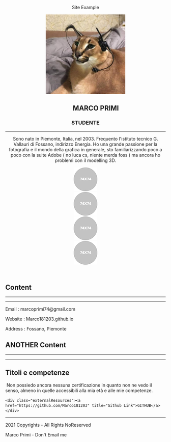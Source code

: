 <!doctype html>
<html>
<head>
<meta charset="utf-8">
<meta name="viewport" content="width=device-width, initial-scale=1">
<title>About Page template By Adobe Dreamweaver CC</title>
<link href="AboutPageAssets/styles/aboutPageStyle.css" rel="stylesheet" type="text/css">

<!--The following script tag downloads a font from the Adobe Edge Web Fonts server for use within the web page. We recommend that you do not modify it.-->
<script>var __adobewebfontsappname__="dreamweaver"</script><script src="http://use.edgefonts.net/montserrat:n4:default;source-sans-pro:n2:default.js" type="text/javascript"></script>
</head>

<body>
<!-- Header content -->
<header>
  <div class="profileLogo"> 
    <!-- Profile logo. Add a img tag in place of <span>. -->
    <p class="logoPlaceholder"><!-- <img src="logoImage.png" alt="sample logo"> --><span>Site Example</span></p>
  </div>
  <div class="profilePhoto"> 
    <!-- Profile photo --> 
    <img src="AboutPageAssets/images/photo_2021-11-15_19-46-16.jpg"  width="250" height="250" alt="sample"> </div>
  <!-- Identity details -->
  <section class="profileHeader">
    <h1>&nbsp; &nbsp; &nbsp; &nbsp; &nbsp; &nbsp; &nbsp; MARCO PRIMI&nbsp;</h1>
    <h3>&nbsp;STUDENTE&nbsp;</h3>
    <hr>
    <p>Sono nato in Piemonte, Italia, nel 2003. Frequento l'istituto tecnico G. Vallauri di Fossano, indirizzo Energia. Ho una grande passione per la fotografia e il mondo della grafica in generale, sto familiarizzando poco a poco con la suite Adobe ( no luca cs, niente merda foss ) ma ancora ho problemi con il modelling 3D.</p>
  </section>
  <!-- Links to Social network accounts -->
  <aside class="socialNetworkNavBar">
    <div class="socialNetworkNav"> 
      <!-- Add a Anchor tag with nested img tag here --> 
      <img src="AboutPageAssets/images/social.png" alt="sample"> </div>
    <div class="socialNetworkNav"> 
      <!-- Add a Anchor tag with nested img tag here --> 
      <img src="AboutPageAssets/images/social.png"  alt="sample"> </div>
    <div class="socialNetworkNav"> 
      <!-- Add a Anchor tag with nested img tag here --> 
      <img src="AboutPageAssets/images/social.png"  alt="sample"> </div>
    <div class="socialNetworkNav"> 
      <!-- Add a Anchor tag with nested img tag here --> 
      <img src="AboutPageAssets/images/social.png"  alt="sample"> </div>
  </aside>
</header>
<!-- content -->
<section class="mainContent"> 
  <!-- Contact details -->
  <section class="section1">
    <h2 class="sectionTitle">Content</h2>
    <hr class="sectionTitleRule">
    <hr class="sectionTitleRule2">
    <div class="section1Content">
      <p><span>Email : marcoprimi74@gmail.com</span> </p>
      <p><span>Website : Marco181203.github.io</span> </p>
      <p><span>Address : Fossano, Piemonte</span> </p>
    </div>
  </section>
  <!-- Previous experience details -->
  <section class="section2">
    <h2 class="sectionTitle">ANOTHER Content</h2>
    <hr class="sectionTitleRule">
    <hr class="sectionTitleRule2">
    <!-- First Title & company details  -->
    <article class="section2Content">
      <h2 class="sectionContentTitle">Titoli e competenze&nbsp;</h2>
      <p class="sectionContent">&nbsp;Non possiedo ancora nessuna certificazione in quanto non ne vedo il senso, almeno in quelle accessibili alla mia età e alle mie competenze.</p>
    </article>
    </article>
    <!-- Replicate the above Div block to add more title and company details --> 
  </section>
  <!-- Links to expore your past projects and download your CV -->
  <aside class="externalResourcesNav">

    <div class="externalResources"><a href="https://github.com/Marco181203" title="Github Link">GITHUB</a> </div>
  </aside>
</section>
<footer>
  <hr>
  <p class="footerDisclaimer">2021  Copyrights - <span>All Rights NoReserved</span></p>
  <p class="footerNote">Marco Primi - <span>Don't Email me</span></p>
</footer>
</body>
</html>
